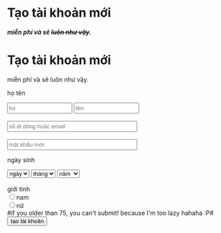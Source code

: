 
# Tạo tài khoản mới
**_miễn phí và sẽ ~~luôn như vậy~~._**

<head>

<title>btvn</title>
<script>
function checkinformation(){
var a = document.forms["create"]["fname"].value;
if (a == "") {
        alert("làm ơn điền tên!");
        return false;
		}
var b = document.forms["create"]["lname"].value;
if (b == "") {
        alert("làm ơn điền họ! ");
        return false;
		}
var c = document.forms["create"]["sdtoremail"].value;
 if (c == "") {
        alert("làm ơn điền số điện thoại hoặc Email!");
        return false;
		}
var d = document.forms["create"]["bday"].value;
if (d ==""){
		alert("làm ơn chọn ngày sinh!");
		return false;
	}
var e = document.forms["create"]["bmonth"].value;
if (e ==""){
		alert("làm ơn chọn tháng sinh!");
		return false;
	}
var f = document.forms["create"]["byear"].value;
if (f ==""){
		alert("làm ơn chọn năm sinh!");
		return false;
	}
var g = document.forms["create"]["gender"].value;
if (g ==""){
		alert("làm ơn chọn giới tính!")
		return false;
	}
var h = document.forms["create"]["password"].value;
if (h == "")
		alert("là ơn điền mật khẩu!");
		return false;
}
</script>
<head>

<body>
<h1>Tạo tài khoản mới </h1>
<p> miễn phí và sẽ luôn như vậy.</p>
<p>họ              tên</p>
<form name="create" onsubmit="return checkinformation()">
<input type="text" name="fname" placeholder="họ"  style="width: 150px; height: 25px; " > 
<input type="text" name="lname" placeholder="tên" style="width: 150px; height: 25px;" ><br><br>
<input type="text" name="sdtoremail" placeholder="số di dộng hoặc email"  style="width: 300px; height: 25px;"><br><br>
<input type="password" name="password" placeholder="mật khẩu mới"  style="width: 300px; height: 25px;">
<p>ngày sinh </p>
<select name="bday" >
	<option value="" selected>ngày</option>
	<option value="1">1</option>
	<option value="2">2</option>
	<option value="3">3</option>
	<option value="4">4</option>
	<option value="5">5</option>
	<option value="6">6</option>
	<option value="7">7</option>
	<option value="8">8</option>
	<option value="9">9</option>
	<option value="10">10</option>
	<option value="11">11</option>
	<option value="12">12</option>
	<option value="13">13</option>
	<option value="14">14</option>
	<option value="15">15</option>
	<option value="16">16</option>
	<option value="17">17</option>
	<option value="18">18</option>
	<option value="19">19</option>
	<option value="20">20</option>
	<option value="21">21</option>
	<option value="22">22</option>
	<option value="23">23</option>
	<option value="24">24</option>
	<option value="25">25</option>
	<option value="26">26</option>
	<option value="27">27</option>
	<option value="28">28</option>
	<option value="29">29</option>
	<option value="30">30</option>
	<option value="31">31</option>
</select>	
<select name="bmonth">
	<option value="" selected> tháng </option>
	<option value="1">1</option>
	<option value="2">2</option>
	<option value="3">3</option>
	<option value="4">4</option>
	<option value="5">5</option>
	<option value="6">6</option>
	<option value="7">7</option>
	<option value="8">8</option>
	<option value="9">9</option>
	<option value="10">10</option>
	<option value="11">11</option>
	<option value="12">12</option>
</select>
<select name="byear">
	<option value="" selected> năm </option>
	<option value="2017">2017</option>
	<option value="2016">2016</option>
	<option value="2015">2015</option>
	<option value="2014">2014</option>
	<option value="2013">2013</option>
	<option value="2012">2012</option>
	<option value="2011">2011</option>
	<option value="2010">2010</option>
	<option value="2009">2009</option>
	<option value="2008">2008</option>
	<option value="2007">2007</option>
	<option value="2006">2006</option>
	<option value="2005">2005</option>
	<option value="2004">2004</option>
	<option value="2003">2003</option>
	<option value="2002">2002</option>
	<option value="2001">2001</option>
	<option value="2000">2000</option>
	<option value="1999">1999</option>
	<option value="1997">1997</option>
	<option value="1996">1996</option>
	<option value="1995">1995</option>
	<option value="1994">1994</option>
	<option value="1993">1993</option>
	<option value="1992">1992</option>
	<option value="1991">1991</option>
	<option value="1990">1990</option>
	<option value="1989">1989</option>
	<option value="1988">1988</option>
	<option value="1987">1987</option>
	<option value="1986">1986</option>
	<option value="1985">1985</option>
	<option value="1984">1984</option>
	<option value="1983">1983</option>
	<option value="1982">1982</option>
	<option value="1981">1981</option>
	<option value="1980">1980</option>
	<option value="1979">1979</option>
	<option value="1978">1978</option>
	<option value="1977">1977</option>
	<option value="1976">1976</option>
	<option value="1975">1975</option>
	<option value="1974">1974</option>
	<option value="1973">1973</option>
	<option value="1972">1972</option>
	<option value="1971">1971</option>
	<option value="1970">1970</option>
	<option value="1969">1969</option>
	<option value="1968">1968</option>
	<option value="1967">1967</option>
	<option value="1966">1966</option>
	<option value="1965">1965</option>
	<option value="1964">1964</option>
	<option value="1963">1963</option>
	<option value="1962">1962</option>
	<option value="1961">1961</option>
	<option value="1960">1960</option>
	<option value="1959">1959</option>
	<option value="1958">1958</option>
	<option value="1957">1957</option>
	<option value="1956">1956</option>
	<option value="1955">1955</option>
	<option value="1954">1954</option>
	<option value="1953">1953</option>
	<option value="1952">1952</option>
	<option value="1951">1951</option>
	<option value="1950">1950</option>
	<option value="1949">1949</option>
	<option value="1948">1948</option>
	<option value="1947">1947</option>
	<option value="1946">1946</option>
	<option value="1945">1945</option>
	<option value="1944">1944</option>
	<option value="1943">1943</option>
	<option value="1942">1942</option>
</select><br><br>
giới tính<br>
<input type="radio" name="gender" value="nam" >nam<br>
<input type="radio" name="gender" value="nữ">nữ<br>
#if you older than 75, you can't submit! because I'm too lazy hahaha :P#<br>
<input id="button!" type="submit" name="submited" value="tạo tài khoản" >
</form>



</body>
